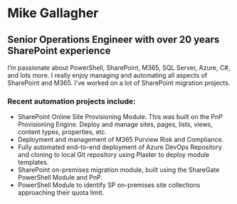 # Mike Gallagher
## Senior Operations Engineer with over 20 years SharePoint experience

I’m passionate about PowerShell, SharePoint, M365, SQL Server, Azure, C#, and lots more. I really enjoy managing and automating all aspects of SharePoint and M365. I've worked on a lot of SharePoint migration projects. 

### Recent automation projects include:

- SharePoint Online Site Provisioning Module. This was built on the PnP Provisioning Engine. Deploy and manage sites, pages, lists, views, content types, properties, etc. 
- Deployment and management of M365 Purview Risk and Compliance.
- Fully automated end-to-end deployment of Azure DevOps Repository and cloning to local Git repository using Plaster to deploy module templates.
- SharePoint on-premises migration module, built using the ShareGate PowerShell Module and PnP.
- PowerShell Module to identify SP on-premises site collections approaching their quota limit.
